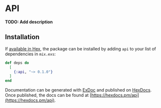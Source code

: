 # API

**TODO: Add description**

## Installation

If [available in Hex](https://hex.pm/docs/publish), the package can be installed
by adding `api` to your list of dependencies in `mix.exs`:

```elixir
def deps do
  [
    {:api, "~> 0.1.0"}
  ]
end
```

Documentation can be generated with [ExDoc](https://github.com/elixir-lang/ex_doc)
and published on [HexDocs](https://hexdocs.pm). Once published, the docs can
be found at [https://hexdocs.pm/api](https://hexdocs.pm/api).
